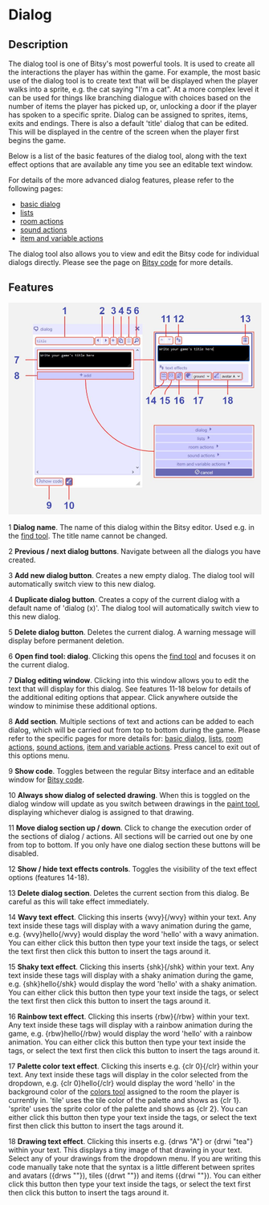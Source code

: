 # Dialog

## Description

The dialog tool is one of Bitsy's most powerful tools. It is used to create all the interactions the player has within the game. 
For example, the most basic use of the dialog tool is to create text that will be displayed when the player walks into a sprite, e.g. the cat saying "I'm a cat". 
At a more complex level it can be used for things like branching dialogue with choices based on the number of items the player has picked up, or, unlocking a door if the player has spoken to a specific sprite. 
Dialog can be assigned to sprites, items, exits and endings. There is also a default 'title' dialog that can be edited. This will be displayed in the centre of the screen when the player first begins the game. 

Below is a list of the basic features of the dialog tool, along with the text effect options that are available any time you see an editable text window. 

For details of the more advanced dialog features, please refer to the following pages:
- [basic dialog](../dialog/basicDialog)
- [lists](../dialog/lists)
- [room actions](../dialog/roomActions)
- [sound actions](../dialog/soundActions)
- [item and variable actions](../dialog/itemVariableActions)

The dialog tool also allows you to view and edit the Bitsy code for individual dialogs directly. Please see the page on [Bitsy code](/advancedTopics/scripting) for more details. 

## Features

![dialog tool diagram](.images/dialogDiagram.JPG)

1 **Dialog name**. The name of this dialog within the Bitsy editor. Used e.g. in the [find tool](../find). The title name cannot be changed.

2 **Previous / next dialog buttons**. Navigate between all the dialogs you have created.

3 **Add new dialog button**. Creates a new empty dialog. The dialog tool will automatically switch view to this new dialog.

4 **Duplicate dialog button**. Creates a copy of the current dialog with a default name of 'dialog (x)'. The dialog tool will automatically switch view to this new dialog.

5 **Delete dialog button**. Deletes the current dialog. A warning message will display before permanent deletion.

6 **Open find tool: dialog**. Clicking this opens the [find tool](../find) and focuses it on the current dialog.

7 **Dialog editing window**. Clicking into this window allows you to edit the text that will display for this dialog. See features 11-18 below for details of the additional editing options that appear. Click anywhere outside the window to minimise these additional options.

8 **Add section**. Multiple sections of text and actions can be added to each dialog, which will be carried out from top to bottom during the game. Please refer to the specific pages for more details for: [basic dialog](../dialog/basicDialog), [lists](../dialog/lists), [room actions](../dialog/roomActions), [sound actions](../dialog/soundActions), [item and variable actions](../dialog/itemVariableActions). Press cancel to exit out of this options menu.

9 **Show code**. Toggles between the regular Bitsy interface and an editable window for [Bitsy code](/advancedTopics/scripting).

10 **Always show dialog of selected drawing**. When this is toggled on the dialog window will update as you switch between drawings in the [paint tool](../paint), displaying whichever dialog is assigned to that drawing.

11 **Move dialog section up / down**. Click to change the execution order of  the sections of dialog / actions. All sections will be carried out one by one from top to bottom. If you only have one dialog section these buttons will be disabled.

12 **Show / hide text effects controls**. Toggles the visibility of the text effect options (features 14-18).

13 **Delete dialog section**. Deletes the current section from this dialog. Be careful as this will take effect immediately.

14 **Wavy text effect**. Clicking this inserts {wvy}{/wvy} within your text. Any text inside these tags will display with a wavy animation during the game, e.g. {wvy}hello{/wvy} would display the word 'hello' with a wavy animation. You can either click this button then type your text inside the tags, or select the text first then click this button to insert the tags around it.

15 **Shaky text effect**. Clicking this inserts {shk}{/shk} within your text. Any text inside these tags will display with a shaky animation during the game, e.g. {shk}hello{/shk} would display the word 'hello' with a shaky animation. You can either click this button then type your text inside the tags, or select the text first then click this button to insert the tags around it.

16 **Rainbow text effect**. Clicking this inserts {rbw}{/rbw} within your text. Any text inside these tags will display with a rainbow animation during the game, e.g. {rbw}hello{/rbw} would display the word 'hello' with a rainbow animation. You can either click this button then type your text inside the tags, or select the text first then click this button to insert the tags around it.

17 **Palette color text effect**. Clicking this inserts e.g. {clr 0}{/clr} within your text. Any text inside these tags will display in the color selected from the dropdown, e.g. {clr 0}hello{/clr} would display the word 'hello' in the background color of the [colors tool](../color) assigned to the room the player is currently in. 'tile' uses the tile color of the palette and shows as {clr 1}. 'sprite' uses the sprite color of the palette and shows as {clr 2}. You can either click this button then type your text inside the tags, or select the text first then click this button to insert the tags around it.

18 **Drawing text effect**. Clicking this inserts e.g. {drws "A"} or {drwi "tea"} within your text. This displays a tiny image of that drawing in your text. Select any of your drawings from the dropdown menu. If you are writing this code manually take note that the syntax is a little different between sprites and avatars ({drws ""}), tiles ({drwt ""}) and items ({drwi ""}). You can either click this button then type your text inside the tags, or select the text first then click this button to insert the tags around it.
